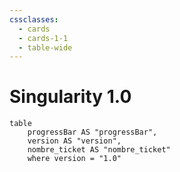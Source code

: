 ```yaml
---
cssclasses:
  - cards
  - cards-1-1
  - table-wide
---
```


# Singularity 1.0
```dataview
table
	progressBar AS "progressBar",
	version AS "version",
	nombre_ticket AS "nombre_ticket"
	where version = "1.0"
```

